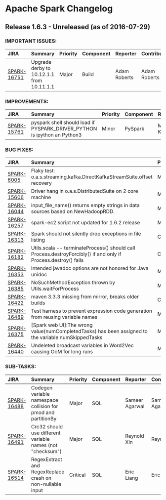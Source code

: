 
<!---
# Licensed to the Apache Software Foundation (ASF) under one
# or more contributor license agreements.  See the NOTICE file
# distributed with this work for additional information
# regarding copyright ownership.  The ASF licenses this file
# to you under the Apache License, Version 2.0 (the
# "License"); you may not use this file except in compliance
# with the License.  You may obtain a copy of the License at
#
#     http://www.apache.org/licenses/LICENSE-2.0
#
# Unless required by applicable law or agreed to in writing, software
# distributed under the License is distributed on an "AS IS" BASIS,
# WITHOUT WARRANTIES OR CONDITIONS OF ANY KIND, either express or implied.
# See the License for the specific language governing permissions and
# limitations under the License.
-->
# Apache Spark Changelog

## Release 1.6.3 - Unreleased (as of 2016-07-29)



### IMPORTANT ISSUES:

| JIRA | Summary | Priority | Component | Reporter | Contributor |
|:---- |:---- | :--- |:---- |:---- |:---- |
| [SPARK-16751](https://issues.apache.org/jira/browse/SPARK-16751) | Upgrade derby to 10.12.1.1 from 10.11.1.1 |  Major | Build | Adam Roberts | Adam Roberts |


### IMPROVEMENTS:

| JIRA | Summary | Priority | Component | Reporter | Contributor |
|:---- |:---- | :--- |:---- |:---- |:---- |
| [SPARK-15761](https://issues.apache.org/jira/browse/SPARK-15761) | pyspark shell should load if PYSPARK\_DRIVER\_PYTHON is ipython an Python3 |  Minor | PySpark | Manoj Kumar | Manoj Kumar |


### BUG FIXES:

| JIRA | Summary | Priority | Component | Reporter | Contributor |
|:---- |:---- | :--- |:---- |:---- |:---- |
| [SPARK-6005](https://issues.apache.org/jira/browse/SPARK-6005) | Flaky test: o.a.s.streaming.kafka.DirectKafkaStreamSuite.offset recovery |  Major | Streaming | Iulian Dragos | Shixiong Zhu |
| [SPARK-15606](https://issues.apache.org/jira/browse/SPARK-15606) | Driver hang in o.a.s.DistributedSuite on 2 core machine |  Major | Spark Core | Pete Robbins | Pete Robbins |
| [SPARK-16044](https://issues.apache.org/jira/browse/SPARK-16044) | input\_file\_name() returns empty strings in data sources based on NewHadoopRDD. |  Major | SQL | Hyukjin Kwon | Hyukjin Kwon |
| [SPARK-16257](https://issues.apache.org/jira/browse/SPARK-16257) | spark-ec2 script not updated for 1.6.2 release |  Minor | EC2 | Brian Uri | Brian Uri |
| [SPARK-16313](https://issues.apache.org/jira/browse/SPARK-16313) | Spark should not silently drop exceptions in file listing |  Critical | SQL | Reynold Xin | Reynold Xin |
| [SPARK-16182](https://issues.apache.org/jira/browse/SPARK-16182) | Utils.scala -- terminateProcess() should call Process.destroyForcibly() if and only if Process.destroy() fails |  Critical | Spark Core | Christian Chua | Sean Owen |
| [SPARK-16353](https://issues.apache.org/jira/browse/SPARK-16353) | Intended javadoc options are not honored for Java unidoc |  Minor | Build, Documentation | Michael Allman | Michael Allman |
| [SPARK-16385](https://issues.apache.org/jira/browse/SPARK-16385) | NoSuchMethodException thrown by Utils.waitForProcess |  Major | Spark Core | Marcelo Vanzin | Marcelo Vanzin |
| [SPARK-16422](https://issues.apache.org/jira/browse/SPARK-16422) | maven 3.3.3 missing from mirror, breaks older builds |  Critical | Build | Thomas Graves | Sean Owen |
| [SPARK-16489](https://issues.apache.org/jira/browse/SPARK-16489) | Test harness to prevent expression code generation from reusing variable names |  Major | SQL | Reynold Xin | Reynold Xin |
| [SPARK-16375](https://issues.apache.org/jira/browse/SPARK-16375) | [Spark web UI]:The wrong value(numCompletedTasks) has been assigned to the variable numSkippedTasks |  Major | Web UI | marymwu | Alex Bozarth |
| [SPARK-16440](https://issues.apache.org/jira/browse/SPARK-16440) | Undeleted broadcast variables in Word2Vec causing OoM for long runs |  Major | MLlib | Anthony Truchet | Anthony Truchet |


### SUB-TASKS:

| JIRA | Summary | Priority | Component | Reporter | Contributor |
|:---- |:---- | :--- |:---- |:---- |:---- |
| [SPARK-16488](https://issues.apache.org/jira/browse/SPARK-16488) | Codegen variable namespace collision for pmod and partitionBy |  Major | SQL | Sameer Agarwal | Sameer Agarwal |
| [SPARK-16491](https://issues.apache.org/jira/browse/SPARK-16491) | Crc32 should use different variable names (not "checksum") |  Major | SQL | Reynold Xin | Reynold Xin |
| [SPARK-16514](https://issues.apache.org/jira/browse/SPARK-16514) | RegexExtract and RegexReplace crash on non-nullable input |  Critical | SQL | Eric Liang | Eric Liang |



